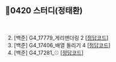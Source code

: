 ## 📘0420 스터디(정태환)
</br>

2. [백준] G4_17779_게리맨더링 2 [[정답코드](Main_bj_G4_17779_게리맨더링2.java)]
3. [백준] G4_17406_배열 돌리기 4 [[정답코드](Main_bj_G4_17406_배열돌리기4.java)]
4. [백준] G4_17281_⚾ [[정답코드](Main_bj_G4_17281_야구.java)]

